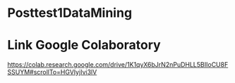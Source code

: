 # Posttest1DataMining
# Link Google Colaboratory
https://colab.research.google.com/drive/1K1qyX6bJrN2nPuDHLL5BIIoCU8FSSUYM#scrollTo=HGVIyjIvi3lV
